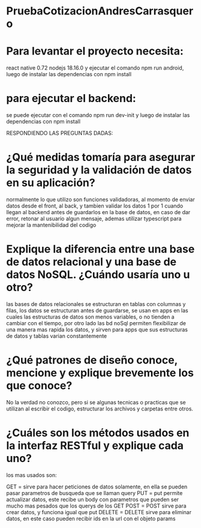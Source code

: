 # PruebaCotizacionAndresCarrasquero


# Para levantar el proyecto necesita:
react native 0.72
nodejs 18.16.0
y ejecutar el comando npm run android, luego de instalar las dependencias con npm install

# para ejecutar el backend:
se puede ejecutar con el comando npm run dev-init
y luego de instalar las dependencias con npm install


RESPONDIENDO LAS PREGUNTAS DADAS:

# ¿Qué medidas tomaría para asegurar la seguridad y la validación de datos en su aplicación?
normalmente lo que utilizo son funciones validadoras, al momento de enviar datos desde el front, al back, y tambien validar los datos 1 por 1 cuando llegan al backend antes de guardarlos en la base de datos, en caso de dar error, retonar al usuario algun mensaje, ademas utilizar typescript para mejorar la mantenibilidad del codigo


# Explique la diferencia entre una base de datos relacional y una base de datos NoSQL. ¿Cuándo usaría uno u otro?
las bases de datos relacionales se estructuran en tablas con columnas y filas, los datos se estructuran antes de guardarse, se usan en apps en las cuales las estructuras de datos son menos variables, o no tienden a cambiar con el tiempo, por otro lado las bd noSql permiten flexibilizar de una manera mas rapida los datos, y sirven para apps que sus estructuras de datos y tablas varian constantemente


# ¿Qué patrones de diseño conoce, mencione y explique brevemente los que conoce?
No la verdad no conozco, pero si se algunas tecnicas o practicas que se utilizan al escribir el codigo, estructurar los archivos y carpetas entre otros.

# ¿Cuáles son los métodos usados en la interfaz RESTful y explique cada uno?
los mas usados son:

GET = sirve para hacer peticiones de datos solamente, en ella se pueden pasar parametros de busqueda que se llaman query
PUT = put permite actualizar datos, este recibe un body con parametros que pueden ser mucho mas pesados que los querys de los GET
POST = POST sirve para crear datos, y funciona igual que put
DELETE = DELETE sirve para eliminar datos, en este caso pueden recibir ids en la url con el objeto params
